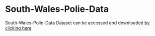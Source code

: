 # South-Wales-Polie-Data

 South-Wales-Polie-Data Dataset can be accessed and downloaded [by clicking here](https://mega.nz/file/mqp1nCJT#JH4Kd489anliDRhFiJuLUedWZLJE-VArEwZO0ZjcR-U) 
